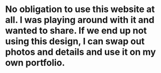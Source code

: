 # No obligation to use this website at all. I was playing around with it and wanted to share. If we end up not using this design, I can swap out photos and details and use it on my own portfolio.
